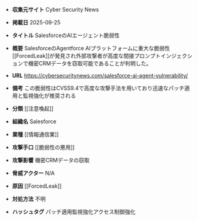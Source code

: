 - **収集元サイト**
Cyber Security News

- **掲載日**
2025-09-25

- **タイトル**
SalesforceのAIエージェント脆弱性

- **概要**
SalesforceのAgentforce AIプラットフォームに重大な脆弱性[[ForcedLeak]]が発見され外部攻撃者が高度な間接プロンプトインジェクションで機密CRMデータを窃取可能であることが判明した。

- **URL**
https://cybersecuritynews.com/salesforce-ai-agent-vulnerability/

- **備考**
この脆弱性はCVSS9.4で高度な攻撃手法を用いており迅速なパッチ適用と監視強化が推奨される

- **分類**
[[注意喚起]]

- **組織名**
Salesforce

- **業種**
[[情報通信業]]

- **攻撃手口**
[[脆弱性の悪用]]

- **攻撃影響**
機密CRMデータの窃取

- **脅威アクター**
N/A

- **原因**
[[ForcedLeak]]

- **対処方法**
不明

- **ハッシュタグ**
パッチ適用監視強化アクセス制御強化
